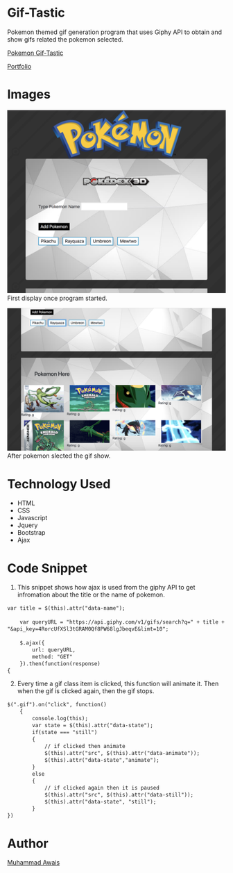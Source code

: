 # Gif-Tastic

Pokemon themed gif generation program that uses Giphy API to obtain and show gifs related the pokemon selected.

[Pokemon Gif-Tastic](https://mawais54013.github.io/Gif-Tastic/)

[Portfolio](https://mawais54013.github.io/Bootstrap-Portfolio/portfolio.html)

# Images

![Display](assets/images/Screen1.png)
First display once program started.

![Select](assets/images/Screen2.png)
After pokemon slected the gif show. 

# Technology Used
- HTML
- CSS
- Javascript
- Jquery
- Bootstrap
- Ajax

# Code Snippet
1) This snippet shows how ajax is used from the giphy API to get infromation about the title or the name of pokemon. 
```
var title = $(this).attr("data-name");
   
    var queryURL = "https://api.giphy.com/v1/gifs/search?q=" + title + "&api_key=4RorcUfXSl3tGRAM0Qf8PW68lgJbeqvE&limt=10";
   
    $.ajax({
        url: queryURL,
        method: "GET"
    }).then(function(response)
{
```

2) Every time a gif class item is clicked, this function will animate it. Then when the gif is clicked again, then the gif stops. 
```
$(".gif").on("click", function()
    {
        console.log(this);
        var state = $(this).attr("data-state");
        if(state === "still")
        {
            // if clicked then animate
            $(this).attr("src", $(this).attr("data-animate"));
            $(this).attr("data-state","animate");
        }
        else 
        {
            // if clicked again then it is paused
            $(this).attr("src", $(this).attr("data-still"));
            $(this).attr("data-state", "still");
        }
})
```

# Author 
[Muhammad Awais](https://github.com/mawais54013/Bootstrap-Portfolio)
